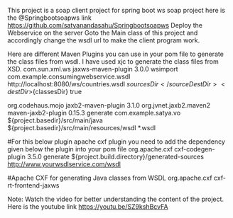 
This project is a soap client project for spring boot ws soap project here is the @Springbootsoapws link https://github.com/satyanandasahu/Springbootsoapws Deploy the Webservice on the server
Goto the Main class of this project and accordingly change the wsdl url to make the client program work.


Here are different Maven Plugins you can use in your pom file to generate the class files from wsdl. I have used xjc to generate the class files from XSD.
<plugin>
	<groupId>com.sun.xml.ws</groupId>
	<artifactId>jaxws-maven-plugin</artifactId>
	<version>3.0.0</version>
	<executions>
		<execution>
			<goals>
				<goal>wsimport</goal>
			</goals>
		</execution>
	</executions>
	<configuration>
		<packageName>com.example.consumingwebservice.wsdl</packageName>
		<wsdlUrls>
			<wsdlUrl>http://localhost:8080/ws/countries.wsdl</wsdlUrl>
		</wsdlUrls>
		<sourceDestDir>${sourcesDir}</sourceDestDir>
		<destDir>${classesDir}</destDir>
		<extension>true</extension>
	</configuration>
</plugin>

<plugin>
	<groupId>org.codehaus.mojo</groupId>
	<artifactId>jaxb2-maven-plugin</artifactId>
	<version>3.1.0</version>
	<groupId>org.jvnet.jaxb2.maven2</groupId>
	<artifactId>maven-jaxb2-plugin</artifactId>
	<version>0.15.3</version> 
	<executions>
		<execution>
			<goals>
				<goal>generate</goal>
			</goals>
		</execution>
	</executions>
	<configuration>
		<generatePackage>com.example.satya.vo</generatePackage>
		<generateDirectory>${project.basedir}/src/main/java</generateDirectory>
		<schemaDirectory>${project.basedir}/src/main/resources/wsdl</schemaDirectory>
		<schemaIncludes>
			<include>*.wsdl</include>
		</schemaIncludes>
	</configuration>
</plugin>

#For this below plugin apache cxf plugin you need to add the dependency given below the plugin into your pom file
<plugin>
	<groupId>org.apache.cxf</groupId>
	<artifactId>cxf-codegen-plugin</artifactId>
	<version>3.5.0</version>
	<executions>
		<execution>
			<goals>
				<goal>generate</goal>
			</goals>
			<configuration>
				<sourceRoot>${project.build.directory}/generated-sources</sourceRoot>
				<wsdlOptions>
					<wsdlOption>
						<wsdl>http://www.yourwsdlservice.com/wsdl</wsdl>
					</wsdlOption>
				</wsdlOptions>
			</configuration>
		</execution>
	</executions>
</plugin>
        
        
#Apache CXF for generating Java classes from WSDL
<dependency>
    <groupId>org.apache.cxf</groupId>
    <artifactId>cxf-rt-frontend-jaxws</artifactId>
</dependency> 

Note: Watch the video for better understanding the content of the project. Here is the youtube link https://youtu.be/SZ9kshBcvFA

